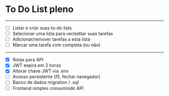 # To Do List pleno

---

- [ ] Listar e criar suas to-do lists
- [ ] Selecionar uma lista para ver/editar suas tarefas
- [ ] Adicionar/remover tarefas a esta lista
- [ ] Marcar uma tarefa com completa (ou não)

---

- [x] Rotas para API
- [x] JWT expira em 2 horas
- [x] Alterar chave JWT via .env
- [ ] Acesso persistente (f5, fechar navegador)
- [ ] Banco de dados migration / .sql
- [ ] Frontend simples consumindo API
